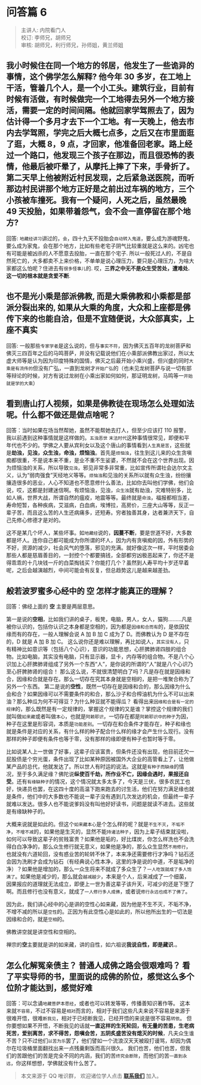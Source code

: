 # 问答篇 6

> 主讲人: 内院看门人 <br />
> 校订: 李师兄，胡师兄 <br />
> 审核: 胡师兄，利行师兄，孙师姐，黄兰师姐 <br />

## 我小时候住在同一个地方的邻居，他发生了一些诡异的事情，这个佛学怎么解释? 他今年 30 多岁，在工地上干活，管着几个人，是一个小工头。建筑行业，目前有时候有活做，有时候做完一个工地得去另外一个地方接活，需要一定的时间间隔。他就回家学驾照去了，因为估计得一个多月才去下一个工地。有一天晚上，他去市内去学驾照，学完之后大概七点多，之后又在市里面逛了逛，大概 8，9 点，才回家，他准备回老家。路上经过一个路口，他发现三个孩子在那边，而且很恐怖的表情，他最后被吓晕了，从摩托上摔了下来，手骨折了。第二天早上他被附近村民发现，之后紧急送医院，而听那边村民讲那个地方正好是之前出过车祸的地方，三个小孩被车撞死。我有一个疑问，人死之后，虽然最晚 49 天投胎，如果带着怨气，会不会一直停留在那个地方?

回答: `地藏经讲习`讲过的，`会`，四十九天不投胎会`自动转入鬼道`，要么成为游魂野鬼，要么成为家鬼，会在那个地方，比如有些老宅子阴气比较重就是这么来的。凶宅也有可能是被凶杀的人不愿意去投胎，一直在那个宅子. 所以一般死过人的，不是自然死亡的，大多都卖不上来价格，不单单是说心理压力，要只是心理压力，为啥大家都这么怕呢？住进去有`很多怪事儿`的. 哎，**三界之中无不是众生受苦处，遭难处. 这一切的根本就是贪爱不断**.

## 也不是光**小乘**是**部派佛教**, 而是大乘佛教和小乘都是部派分裂出来的, 如果从大乘的角度，**大众**和**上座**都是佛传下来的也能自洽，但是不宜随便说，大众部真实，上座不真实

回答: 一般那些`专家学者`是这么说的，但与`事实不符`，因为佛灭五百年的龙树菩萨和佛灭三四百年之后的马鸣菩萨，并没有记载说他们在小乘部派佛教出家过，所以太虚大师等是认为因为印度特殊的国情，佛灭之后最开始小乘兴盛，但兴盛的同时`大乘是有流传的`但没有广弘，一直到龙树才`开始广弘`的（也未见龙树菩萨与说一切有部等辩论的时候，对方有说过龙树在小乘出家如何如何，那证明龙树，马鸣等一`开始就是学的大乘`）

## 看到唐山打人视频，如果是**佛教徒**在现场怎么处理如法呢。什么都不做还是做点啥呢？

回答：当时如果在场当然帮她，虽然不能帮她去打人，但至少应该打 110 报警，我以前遇到这种事情就是这样做的。`五浊恶世` `末法时代`这种事情很常见，即便和平年代也不少的。学佛之人要从宾利女以及这个唐山的事情看到`人生真是苦`，这些就是**劫浊，见浊，众生浊，命浊，烦恼浊**。首先是`烦恼浊`，往生到这儿来的众生贪嗔痴都很重，不是说本来不重，是业不重不生娑婆，不然就不会在这个世界出现。因为烦恼浊的关系，所以导致`见浊`，邪见非常多非常重，比如宣传所谓社会达尔文主义，认为“弱肉强食”天经地义等等。`烦恼浊`和见浊的关系所以就有众生浊，纷纷攘攘造很多的恶业，人心不知道也不愿意修什么善法，比如你去叫他们学佛，他们会说，哎，这都是封建迷信啊。有烦恼浊，见浊，`众生浊`就有劫浊，灾难特别多，比如人祸，世界大战，所谓自然的瘟疫，地震等等。最终就是`命浊`，福报都相当差，寿命短暂，各种疾病，艾滋病，白血病，埃博拉，高房价，三座大山等等，反正一辈子苦，而且这么苦的人生还病痛多，还短寿。穷者独善其身，达者兼济天下，自己先修心修德才是对的。

这不是某几个坏人，某些坏事。如`地藏经`说的，**因蔓不断**，要是世道不好，大多数都是坏人。连你自己都可能成为你所谓的坏人，因为内有贪嗔痴的因，外有形势的不好，资源的减少，社会风气的堕落，邪见的充满。就好像这次一样，平时居委会那些人都是慈眉善目的，一封控个个都要搞钱，全部都穷凶极恶起来了，你还不是得乖乖的十几块钱一斤的白菜掏钱买？你能打几个？虽然到人寿平均十岁还早着呢，之后会越演越烈，中间可能会有反复，但总趋势这儿是越来越差劲。

## 般若波罗蜜多心经中的 **空** 怎样才能真正的理解？

回答：佛经上面的 **空** 主要是两层意思。

第一是说的**空相**，比如我们讲的桌子，板凳，电脑，男人，女人，猫狗.........凡是被你认识的，包括你认识之本身都是空相的，因为都是`因缘和合而有`的，是依因仗缘而有的存在，一般人理解会说 A 加 B 加 C 成为了 D。而佛教认为 D 是不存在的，D 就是 A 加 B 加 C。
这么说你还是难以理解，再比如说人，`其实没有人`，只有精神比如意识等（包括八个心识），意识的功能思想，心肝脾肺肾四肢的组合物。比如电脑，其实没有电脑，只有显示器，显卡，内存等的组合物。不是八个心识加上心肝脾肺肾组成了另外一个东西“人”，是你说的所谓的“人”就是八个心识乃至心肝脾肺肾的组合！
那么这么说，不就很清楚明白了吗？凡是存在就是因缘和合，因缘和合就是存在。那么一切存在究其本身就是空相的，是把一堆聚合称为了另外一个东西。
第二是说的**空性**，既然一切存在是因缘和合的，那么因缘为什么会和合？如果因缘可以不需要条件的和合，那么沙子和合榨油机为什么不可以出来油？那么种瓜为何不可得豆？为什么种豆就不能得瓜？
看得出来`因缘和合是有一定的规律`的，那么既然是有一定规律的，掌握这个规律的又是谁？掌控这个规律的我们就叫做`如来藏`或者叫做`本心`，也就是`阿赖耶识`，一切存在都是`阿赖耶识中的种子`为因，种子在这里是形容词，本质是`功能差别`。一切存在和合条件才能存在，种子和缘也就是条件是对应的关系，有什么样的种子配合什么样的缘才会产生什么现行。没有那样的种子即便有条件也等于零，没有那样的缘即便有种子也暂时等于零。

比如说某人上一世做了好事，这辈子应该富贵，但条件还没有出现，他目前还欠一屁股债是个穷光蛋，条件出现了比如某种原因被国外大企业的高管看上了，让他做某产品的总代，他就发达了。所以世人有时运的说法。这就是`有种子而缺缘`的情况，至于多久满足缘？佛陀说**纵使百千劫，所作业不亡，因缘会遇时，果报还自受**。还有`有缘缺种子`的情况，这个情况就太多太多了，今天是三伏，很多农民工也好，快递员也罢，在这四十度的高温下跑来跑去的讨生活，他们在努力满足缘也就是条件，他们中的大多数也不能说一辈子没有遇到几次发达的机会，但最终一辈子就难以发达。很多人也不能说爹妈没有叫他好好读书，问题是就读不进去。这些就是有缘缺种子的。

大概来说就是如此的。但这个`如来藏本心`是个怎么样的呢？就是`不生不灭`，`不垢不净`，`不增不减`的，如果他是生灭的，显然不能`持诸法种子`，因为上辈子结束就没啦，如何可以导致这辈子的贫贱富贵？如果他是垢的，好比煤炭，你怎么样洗也不会洗得白白净净的，那么众生修行就无意义，如果他是净的，那么众生显然`不用修行`，也就没有六道轮回，没有惑业苦的轮转不休了，本来净还需要修行才净吗？钻石还会因为洗刷才会成为钻石（有经典说心性本净，这里的净是说的中道，不是垢净的净）？如果他是增加的，那么一众生将来不就成了多众生了？`一人吃饭就成了多人饱满了`。如果他是减少的，那么就会`越减越少`，本来是个人，后来减成了一个细菌，因果报应的道理就无法成立，即便上一世为善这辈子该升天，可减少的还是下堕了啊。而且修行也没有意义，就成了`一人修行多人成佛`，或者说`修行永远也成不了佛了`。

因为此，我们讲心经中的心是讲的空性心如来藏，因为他是不生不灭，不垢不净，不增不减的所以是`空性`的。正因为有此空性心是如此的，所以他所出生的一切法是因缘和合的，就是`空相`的。

佛教讲空就是讲空性和空相的。

禅宗的**空**主要就是讲的如来藏，讲的自性，如六祖说**我说自性，即是藏识.**。


## 怎么化解**冤亲债主**？ 普通人**成佛之路**会很艰难吗？ 看了**平实导师**的书，里面说的**成佛的阶位**，感觉这么多个位阶才能达到，感觉好难

回答：可以念诵`地藏菩萨本愿经`，或者也可以转发等等，传播善知识著作等。
这本来就`不容易`，不过不容易是`相对`而言的，相对于我们这些凡夫来说不容易是来源于很难开悟，很难`断我见`，相对于已经断我见，已经开悟的来说是很不容易`转依`。
但你要想如果不开悟，不断我见的话就**一直这样的生死轮回，有无量的苦患，生老病死苦，爱别离苦，求不得苦，怨嗔会苦，五阴炙盛苦没有熄灭的时候**，凡夫众生谁不苦？只不过他们`以苦为乐`罢了，他们譬如一个流浪汉天天被殴打谩骂，却因为偶尔在垃圾桶里面翻找出来一点残羹剩饭而高兴很久。
我们也苦，他们也苦，但我们的苦跟他们的苦是完全不同的内涵，我们的苦`终究会断除`，而他们的苦`一直到永远`，你这样想想，学佛就没有什么苦了。

> 本文来源于 QQ 唯识群， 欢迎诸位学人点击 **[联系我们](https://mp.weixin.qq.com/s/lZCfWjmLjgNR165Tx4_bCQ)** 加入。

